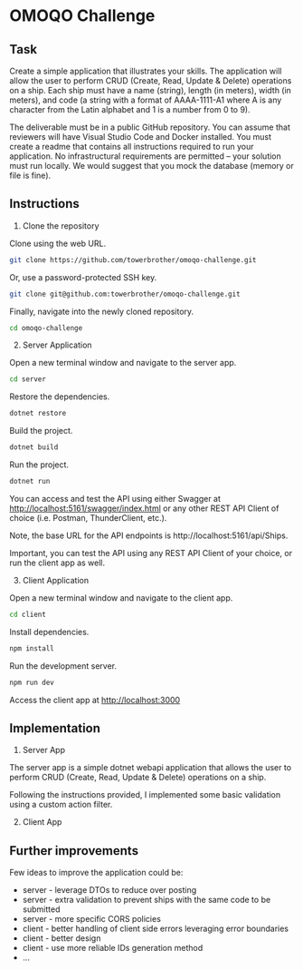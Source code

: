 # OMOQO Challenge

## Task

Create a simple application that illustrates your skills. The application will allow the user to perform CRUD (Create, Read, Update & Delete) operations on a ship. Each ship must have a name (string), length (in meters), width (in meters), and code (a string with a format of AAAA-1111-A1 where A is any character from the Latin alphabet and 1 is a number from 0 to 9).

The deliverable must be in a public GitHub repository. You can assume that reviewers will have Visual Studio Code and Docker installed. You must create a readme that contains all instructions required to run your application. No infrastructural requirements are permitted – your solution must run locally. We would suggest that you mock the database (memory or file is fine).

## Instructions

1. Clone the repository

Clone using the web URL.

```bash
git clone https://github.com/towerbrother/omoqo-challenge.git
```

Or, use a password-protected SSH key.

```bash
git clone git@github.com:towerbrother/omoqo-challenge.git
```

Finally, navigate into the newly cloned repository.

```bash
cd omoqo-challenge
```

2. Server Application

Open a new terminal window and navigate to the server app.

```bash
cd server
```

Restore the dependencies.

```bash
dotnet restore
```

Build the project.

```bash
dotnet build
```

Run the project.

```bash
dotnet run
```

You can access and test the API using either Swagger at [http://localhost:5161/swagger/index.html](http://localhost:5161/swagger/index.html) or any other REST API Client of choice (i.e. Postman, ThunderClient, etc.).

Note, the base URL for the API endpoints is http://localhost:5161/api/Ships.

Important, you can test the API using any REST API Client of your choice, or run the client app as well.

3. Client Application

Open a new terminal window and navigate to the client app.

```bash
cd client
```

Install dependencies.

```bash
npm install
```

Run the development server.

```bash
npm run dev
```

Access the client app at [http://localhost:3000](http://localhost:3000)

## Implementation

1. Server App

The server app is a simple dotnet webapi application that allows the user to perform CRUD (Create, Read, Update & Delete) operations on a ship.

Following the instructions provided, I implemented some basic validation using a custom action filter.

2. Client App

## Further improvements

Few ideas to improve the application could be:

- server - leverage DTOs to reduce over posting
- server - extra validation to prevent ships with the same code to be submitted
- server - more specific CORS policies
- client - better handling of client side errors leveraging error boundaries
- client - better design
- client - use more reliable IDs generation method
- ...
